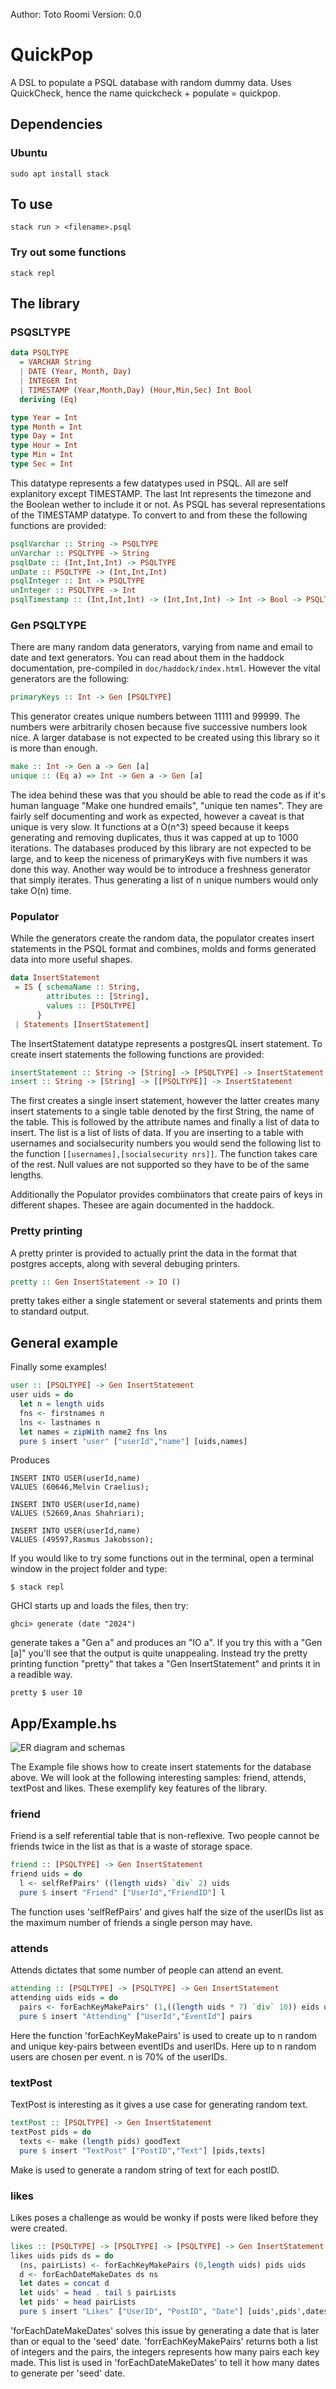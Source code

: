 Author:  Toto Roomi 
Version: 0.0
# QuickPop

A DSL to populate a PSQL database with random dummy data. Uses QuickCheck, hence the name quickcheck + populate = quickpop. 

## Dependencies

### Ubuntu
```
sudo apt install stack 
```

## To use 

```
stack run > <filename>.psql
```

### Try out some functions 

``` 
stack repl 
```


## The library 


### PSQSLTYPE 
``` haskell
data PSQLTYPE
  = VARCHAR String
  | DATE (Year, Month, Day) 
  | INTEGER Int
  | TIMESTAMP (Year,Month,Day) (Hour,Min,Sec) Int Bool
  deriving (Eq)

type Year = Int
type Month = Int
type Day = Int
type Hour = Int
type Min = Int
type Sec = Int
```
This datatype represents a few datatypes used in PSQL. All are self explanitory except TIMESTAMP. The last Int represents the timezone and the Boolean wether to include it or not. As PSQL has several representations of the TIMESTAMP datatype. 
To convert to and from these the following functions are provided: 

``` haskell
psqlVarchar :: String -> PSQLTYPE
unVarchar :: PSQLTYPE -> String
psqlDate :: (Int,Int,Int) -> PSQLTYPE
unDate :: PSQLTYPE -> (Int,Int,Int)
psqlInteger :: Int -> PSQLTYPE
unInteger :: PSQLTYPE -> Int
psqlTimestamp :: (Int,Int,Int) -> (Int,Int,Int) -> Int -> Bool -> PSQLTYPE
```

### Gen PSQLTYPE 
There are many random data generators, varying from name and email to date and text generators. You can read about them in the haddock documentation, pre-compiled in ```doc/haddock/index.html```. However the vital generators are the following:

``` haskell
primaryKeys :: Int -> Gen [PSQLTYPE]
```
This generator creates unique numbers between 11111 and 99999. The numbers were arbitrarily chosen because five successive numbers look nice. A larger database is not expected to be created using this library so it is more than enough. 

``` haskell
make :: Int -> Gen a -> Gen [a]
unique :: (Eq a) => Int -> Gen a -> Gen [a]
```
The idea behind these was that you should be able to read the code as if it's human language "Make one hundred emails", "unique ten names". They are fairly self documenting and work as expected, however a caveat is that unique is very slow. It functions at a O(n^3) speed because it keeps generating and removing duplicates, thus it was capped at up to 1000 iterations. The databases produced by this library are not expected to be large, and to keep the niceness of primaryKeys with five numbers it was done this way. Another way would be to introduce a freshness generator that simply iterates. Thus generating a list of n unique numbers would only take O(n) time. 

### Populator 
While the generators create the random data, the populator creates insert statements in the PSQL format and combines, molds and forms generated data into more useful shapes. 

``` haskell
data InsertStatement
 = IS { schemaName :: String,
        attributes :: [String],
        values :: [PSQLTYPE]
      }
 | Statements [InsertStatement]
```
The InsertStatement datatype represents a postgresQL insert statement. 
To create insert statements the following functions are provided: 

``` haskell
insertStatement :: String -> [String] -> [PSQLTYPE] -> InsertStatement
insert :: String -> [String] -> [[PSQLTYPE]] -> InsertStatement
```
The first creates a single insert statement, however the latter creates many insert statements to a single table denoted by the first String, the name of the table. This is followed by the attribute names and finally a list of data to insert. 
The list is a list of lists of data. If you are inserting to a table with usernames and socialsecurity numbers you would send the following list to the function ```[[usernames],[socialsecurity nrs]]```. The function takes care of the rest. Null values are not supported so they have to be of the same lengths. 

Additionally the Populator provides combiinators that create pairs of keys in different shapes. Thesee are again documented in the haddock. 

### Pretty printing 
A pretty printer is provided to actually print the data in the format that postgres accepts, along with several debuging printers.

``` haskell
pretty :: Gen InsertStatement -> IO ()
```
pretty takes either a single statement or several statements and prints them to standard output.


## General example 
Finally some examples! 

``` haskell
user :: [PSQLTYPE] -> Gen InsertStatement
user uids = do
  let n = length uids
  fns <- firstnames n
  lns <- lastnames n
  let names = zipWith name2 fns lns
  pure $ insert "user" ["userId","name"] [uids,names]
```

Produces 

``` 
INSERT INTO USER(userId,name)
VALUES (60646,Melvin Craelius);

INSERT INTO USER(userId,name)
VALUES (52669,Anas Shahriari);

INSERT INTO USER(userId,name)
VALUES (49597,Rasmus Jakobsson);
```

If you would like to try some functions out in the terminal, open a terminal window in the project folder and type: 

``` 
$ stack repl
```

GHCI starts up and loads the files, then try: 

```
ghci> generate (date "2024")
```

generate takes a "Gen a" and produces an "IO a". If you try this with a "Gen [a]" you'll see that the output is quite unappealing. Instead try the pretty printing function "pretty" that takes a "Gen InsertStatement" and prints it in a readible way. 

```
pretty $ user 10
```

## App/Example.hs 
![ER diagram and schemas](doc/ERdiag.png)

The Example file shows how to create insert statements for the database above. We will look at the following interesting samples: friend, attends, textPost and likes. These exemplify key features of the library. 

### friend 
Friend is a self referential table that is non-reflexive. Two people cannot be friends twice in the list as that is a waste of storage space. 

``` haskell
friend :: [PSQLTYPE] -> Gen InsertStatement
friend uids = do
  l <- selfRefPairs' ((length uids) `div` 2) uids
  pure $ insert "Friend" ["UserId","FriendID"] l
```

The function uses 'selfRefPairs' and gives half the size of the userIDs list as the maximum number of friends a single person may have. 

### attends
Attends dictates that some number of people can attend an event. 

``` haskell
attending :: [PSQLTYPE] -> [PSQLTYPE] -> Gen InsertStatement
attending uids eids = do
  pairs <- forEachKeyMakePairs' (1,((length uids * 7) `div` 10)) eids uids
  pure $ insert "Attending" ["UserId","EventId"] pairs
```

Here the function 'forEachKeyMakePairs' is used to create up to n random and unique key-pairs between eventIDs and userIDs. Here up to n random users are chosen per event. n is 70% of the userIDs. 

### textPost 
TextPost is interesting as it gives a use case for generating random text. 
``` haskell
textPost :: [PSQLTYPE] -> Gen InsertStatement
textPost pids = do
  texts <- make (length pids) goodText
  pure $ insert "TextPost" ["PostID","Text"] [pids,texts]
```
Make is used to generate a random string of text for each postID. 

### likes 
Likes poses a challenge as would be wonky if posts were liked before they were created. 

``` haskell
likes :: [PSQLTYPE] -> [PSQLTYPE] -> [PSQLTYPE] -> Gen InsertStatement
likes uids pids ds = do
  (ns, pairLists) <- forEachKeyMakePairs (0,length uids) pids uids
  d <- forEachDateMakeDates ds ns
  let dates = concat d
  let uids' = head . tail $ pairLists
  let pids' = head pairLists
  pure $ insert "Likes" ["UserID", "PostID", "Date"] [uids',pids',dates]

```
'forEachDateMakeDates' solves this issue by generating a date that is later than or equal to the 'seed' date. 'forrEachKeyMakePairs' returns both a list of integers and the pairs, the integers represents how many pairs each key made. This list is used in 'forEachDateMakeDates' to tell it how many dates to generate per 'seed' date. 

